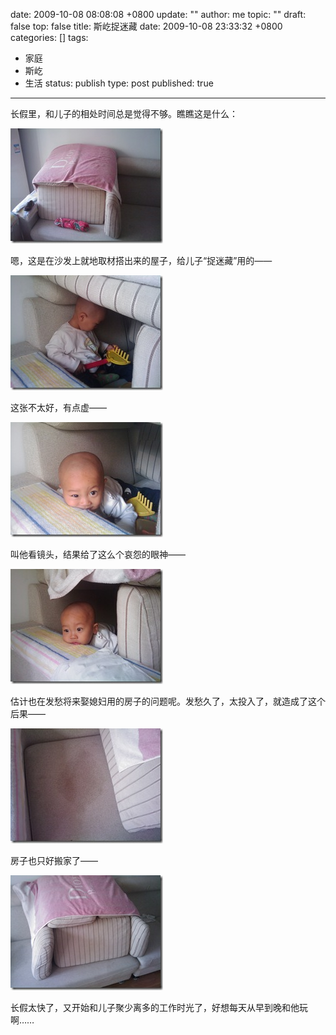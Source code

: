 date: 2009-10-08 08:08:08 +0800
update: ""
author: me
topic: ""
draft: false
top: false
title: 斯屹捉迷藏
date: 2009-10-08 23:33:32 +0800
categories: []
tags:
- 家庭
- 斯屹
- 生活
status: publish
type: post
published: true
---
<p>长假里，和儿子的相处时间总是觉得不够。瞧瞧这是什么：</p>

<p><a href="http://wangxu.me/blog/wp-content/uploads/2009/10/IMAGE_693.jpg"><img style="border-bottom: 0px; border-left: 0px; display: inline; border-top: 0px; border-right: 0px" title="IMAGE_693" border="0" alt="IMAGE_693" src="/assets/IMAGE_693_thumb.jpg" width="244" height="184" /></a> </p>

<p>嗯，这是在沙发上就地取材搭出来的屋子，给儿子“捉迷藏”用的——</p>

<p><a href="http://wangxu.me/blog/wp-content/uploads/2009/10/IMAGE_694.jpg"><img style="border-bottom: 0px; border-left: 0px; display: inline; border-top: 0px; border-right: 0px" title="IMAGE_694" border="0" alt="IMAGE_694" src="/assets/IMAGE_694_thumb.jpg" width="244" height="184" /></a> </p>

<p>这张不太好，有点虚——</p>

<p><a href="http://wangxu.me/blog/wp-content/uploads/2009/10/IMAGE_696.jpg"><img style="border-bottom: 0px; border-left: 0px; display: inline; border-top: 0px; border-right: 0px" title="IMAGE_696" border="0" alt="IMAGE_696" src="/assets/IMAGE_696_thumb.jpg" width="244" height="184" /></a>&#160;</p>

<p>叫他看镜头，结果给了这么个哀怨的眼神——</p>

<p><a href="http://wangxu.me/blog/wp-content/uploads/2009/10/IMAGE_699.jpg"><img style="border-bottom: 0px; border-left: 0px; display: inline; border-top: 0px; border-right: 0px" title="IMAGE_699" border="0" alt="IMAGE_699" src="/assets/IMAGE_699_thumb.jpg" width="244" height="184" /></a> </p>

<p>估计也在发愁将来娶媳妇用的房子的问题呢。发愁久了，太投入了，就造成了这个后果——</p>

<p><a href="http://wangxu.me/blog/wp-content/uploads/2009/10/IMAGE_701.jpg"><img style="border-bottom: 0px; border-left: 0px; display: inline; border-top: 0px; border-right: 0px" title="IMAGE_701" border="0" alt="IMAGE_701" src="/assets/IMAGE_701_thumb.jpg" width="244" height="184" /></a></p>

<p>房子也只好搬家了——</p>

<p><a href="http://wangxu.me/blog/wp-content/uploads/2009/10/IMAGE_700.jpg"><img style="border-bottom: 0px; border-left: 0px; display: inline; border-top: 0px; border-right: 0px" title="IMAGE_700" border="0" alt="IMAGE_700" src="/assets/IMAGE_700_thumb.jpg" width="244" height="184" /></a>&#160; </p>

<p>长假太快了，又开始和儿子聚少离多的工作时光了，好想每天从早到晚和他玩啊……</p>
